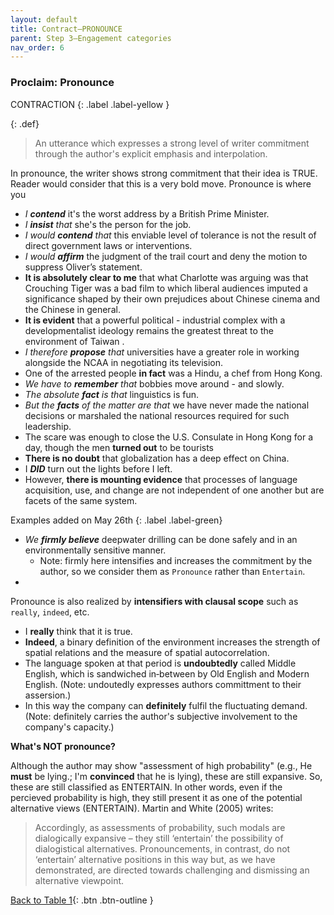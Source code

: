 ```yaml
---
layout: default
title: Contract–PRONOUNCE
parent: Step 3–Engagement categories
nav_order: 6
---
```



### Proclaim: Pronounce

CONTRACTION
{: .label .label-yellow }

{: .def}
>An utterance which expresses a strong level of writer commitment through the author's explicit emphasis and interpolation.

In pronounce, the writer shows strong commitment that their idea is TRUE. Reader would consider that this is a very bold move.
Pronounce is where you 
- _I **contend**_ it's the worst address by a British Prime Minister.
- _I **insist** that_ she's the person for the job.
- _I would **contend** that_ this enviable level of tolerance is not the result of direct government laws or interventions.
- _I would **affirm**_ the judgment of the trail court and deny the motion to suppress Oliver’s statement.
- **It is absolutely clear to me** that what Charlotte was arguing was that Crouching Tiger was a bad film to which liberal audiences imputed a significance shaped by their own prejudices about Chinese cinema and the Chinese in general.
- **It is evident** that a powerful political - industrial complex with a developmentalist ideology remains the greatest threat to the environment of Taiwan .
- _I therefore **propose** that_ universities have a greater role in working alongside the NCAA in negotiating its television.
- One of the arrested people **in fact** was a Hindu, a chef from Hong Kong.
- _We have to **remember** that_ bobbies move around - and slowly.
- _The absolute **fact** is that_ linguistics is fun.
- _But the **facts** of the matter are that_ we have never made the national decisions or marshaled the national resources required for such leadership.
- The scare was enough to close the U.S. Consulate in Hong Kong for a day, though the men **turned out** to be tourists
- **There is no doubt** that globalization has a deep effect on China.
- I _**DID**_ turn out the lights before I left.
- However, **there is mounting evidence** that processes of language acquisition, use, and change are not independent of one another but are facets of the same system.

Examples added on May 26th
{: .label .label-green}

- _We **firmly believe**_ deepwater drilling can be done safely and in an environmentally sensitive manner.
  - Note: firmly here intensifies and increases the commitment by the author, so we consider them as `Pronounce` rather than `Entertain`.
- 


Pronounce is also realized by **intensifiers with clausal scope** such as `really`, `indeed`, etc.
- I **really** think that it is true.
- **Indeed**, a binary definition of the environment increases the strength of spatial relations and the measure of spatial autocorrelation. 
- The language spoken at that period is **undoubtedly** called Middle English, which is sandwiched in‑between by Old English and Modern English. (Note: undoutedly expresses authors committment to their assersion.)
- In this way the company can **definitely** fulfil the fluctuating demand. (Note: definitely carries the author's subjective involvement to the company's capacity.)

**What's NOT pronounce?**

Although the author may show "assessment of high probability" (e.g., He **must** be lying.; I'm **convinced** that he is lying), these are still expansive.
So, these are still classified as ENTERTAIN. In other words, even if the percieved probability is high, they still present it as one of the potential alternative views (ENTERTAIN).
Martin and White (2005) writes:

>Accordingly, as assessments of probability, such modals are dialogically expansive – they still ‘entertain’ the possibility of dialogistical alternatives. Pronouncements, in contrast, do not ‘entertain’ alternative positions in this way but, as we have demonstrated, are directed towards challenging and dismissing an alternative viewpoint.


[Back to Table 1](index.md#table-1-categories-of-engagement-moves){: .btn .btn-outline }